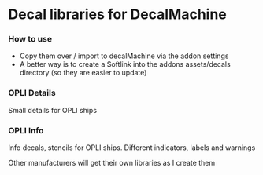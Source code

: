 # Decal libraries for DecalMachine

### How to use
- Copy them over / import to decalMachine via the addon settings
- A better way is to create a Softlink into the addons assets/decals directory (so they are easier to update)

### OPLI Details

Small details for OPLI ships

### OPLI Info

Info decals, stencils for OPLI ships. Different indicators, labels and warnings



Other manufacturers will get their own libraries as I create them